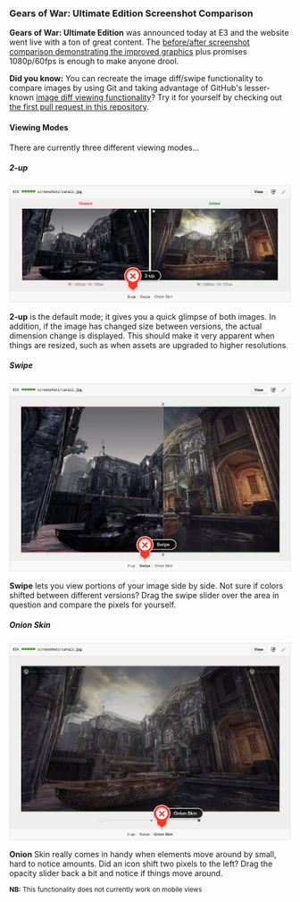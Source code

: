 ### Gears of War: Ultimate Edition Screenshot Comparison

**Gears of War: Ultimate Edition** was announced today at E3 and the website went live with a ton of great content. The [before/after screenshot comparison demonstrating the improved graphics](https://gearsofwar.com/en-us/ultimate-edition/before-and-after) plus promises 1080p/60fps is enough to make anyone drool.

**Did you know:** You can recreate the image diff/swipe functionality to compare images by using Git and taking advantage of GitHub's lesser-known [image diff viewing functionality](https://help.github.com/articles/rendering-and-diffing-images/#viewing-differences)? Try it for yourself by checking out [the first pull request in this repository](https://github.com/leereilly/gears-of-war-ultimate-edition-comparison/pull/1/files).

#### Viewing Modes

There are currently three different viewing modes...

##### 2-up

![2-up](images/2-up.png)

**2-up** is the default mode; it gives you a quick glimpse of both images. In addition, if the image has changed size between versions, the actual dimension change is displayed. This should make it very apparent when things are resized, such as when assets are upgraded to higher resolutions.

##### Swipe

![Swipe](images/swipe.png)

**Swipe** lets you view portions of your image side by side. Not sure if colors shifted between different versions? Drag the swipe slider over the area in question and compare the pixels for yourself.

##### Onion Skin

![Onion Skin](images/onion-skin.png)

**Onion** Skin really comes in handy when elements move around by small, hard to notice amounts. Did an icon shift two pixels to the left? Drag the opacity slider back a bit and notice if things move around.

<sup>**NB:** This functionality does not currently work on mobile views</sup>
